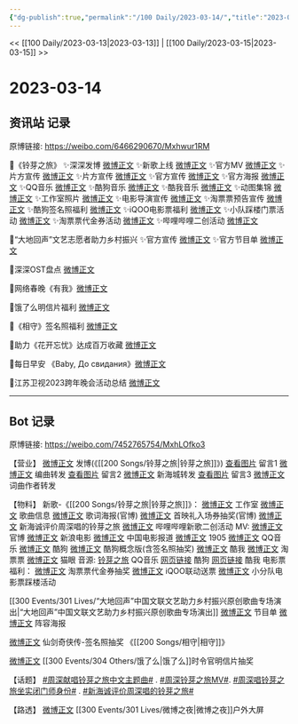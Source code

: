```yaml
---
{"dg-publish":true,"permalink":"/100 Daily/2023-03-14/","title":"2023-03-14","created":"2023-03-15T16:20:29.243+08:00","updated":"2023-03-16T17:40:37.132+08:00"}
---
```



<< [[100 Daily/2023-03-13\|2023-03-13]] | [[100 Daily/2023-03-15\|2023-03-15]] >>

# 2023-03-14

## 资讯站 记录

原博链接: https://weibo.com/6466290670/Mxhwur1RM

🌟《铃芽之旅》
✨深深发博 [微博正文](https://weibo.com/6466290670/4879134620387118)
✨新歌上线 [微博正文](https://weibo.com/6466290670/4878984528005867)
✨官方MV [微博正文](https://weibo.com/6466290670/4879143467224716)
✨片方宣传 [微博正文](https://weibo.com/6466290670/4879222642836838)
✨片方宣传 [微博正文](https://weibo.com/6466290670/4879135585078877)
✨官方宣传 [微博正文](https://weibo.com/6466290670/4879135904366660)
✨官方海报 [微博正文](https://weibo.com/6466290670/4879142741345197)
✨QQ音乐 [微博正文](https://weibo.com/6466290670/4879142196089598)
✨酷狗音乐 [微博正文](https://weibo.com/6466290670/4879141335992417)
✨酷我音乐 [微博正文](https://weibo.com/6466290670/4879141768267500)
✨动图集锦 [微博正文](https://weibo.com/6466290670/4879220139099129)
✨工作室照片 [微博正文](https://weibo.com/6466290670/4879142292819877)
✨电影导演宣传 [微博正文](https://weibo.com/6466290670/4879266557462561)
✨淘票票预告宣传 [微博正文](https://weibo.com/6466290670/4879268390113769)
✨酷狗签名照福利 [微博正文](https://weibo.com/6466290670/4879272911574634)
✨iQOO电影票福利 [微博正文](https://weibo.com/6466290670/4879139225472542)
✨小队踩楼门票活动 [微博正文](https://weibo.com/6466290670/4879229446259819)
✨淘票票代金券活动 [微博正文](https://weibo.com/6466290670/4879267160919989)
✨哔哩哔哩二创活动 [微博正文](https://weibo.com/6466290670/4879274916185555)

🌟“大地回声”文艺志愿者助力乡村振兴
✨官方宣传 [微博正文](https://weibo.com/6466290670/4879197073312526)
✨官方节目单 [微博正文](https://weibo.com/6466290670/4879198809754758)

🌟深深OST盘点 [微博正文](https://weibo.com/6466290670/4879223267790348)

🌟网络春晚《有我》[微博正文](https://weibo.com/6466290670/4879217063890564)

🌟饿了么明信片福利 [微博正文](https://weibo.com/6466290670/4879268033332309)

🌟《相守》签名照福利 [微博正文](https://weibo.com/6466290670/4879205541611520)

🌟助力《花开忘忧》达成百万收藏 [微博正文](https://weibo.com/6466290670/4879267794523142)

🌟每日早安 《Baby, До свидания》[微博正文](https://weibo.com/6466290670/4879110575493254)

🌟江苏卫视2023跨年晚会活动总结 [微博正文](https://weibo.com/6466290670/4879203973467381)

---
## Bot 记录

原博链接: https://weibo.com/7452765754/MxhLOfko3

【营业】
[微博正文](https://weibo.com/1736988591/4879132095939376) 发博(《[[200 Songs/铃芽之旅\|铃芽之旅]]》)
[查看图片](https://wx4.sinaimg.cn/large/0088n2Pggy1hbzsii3syxj30yi07ajrm.jpg) 留言1 [微博正文](https://weibo.com/6116796498/4879151292748110) 编曲转发
[查看图片](https://wx4.sinaimg.cn/large/0088n2Pggy1hbzsimffgrj30yi0ey0tj.jpg) 留言2 [微博正文](https://weibo.com/7013443371/4879139818178407) 新海城转发
[查看图片](https://wx2.sinaimg.cn/large/0088n2Pggy1hbzsiqbdrlj30yi077mxd.jpg) 留言3 [微博正文](https://weibo.com/6160822141/4879172876899126) 词曲作者转发

【物料】
新歌-《[[200 Songs/铃芽之旅\|铃芽之旅]]》：
[微博正文](https://weibo.com/7478855230/4878981264048714) 工作室
[微博正文](https://weibo.com/6466290670/4878984528005867) 歌曲信息
[微博正文](https://weibo.com/7507799664/4879139637298413) 歌词海报(官博)
[微博正文](https://weibo.com/7507799664/4879144880439653) 首映礼入场券抽奖(官博)
[微博正文](https://weibo.com/2304129841/4879246545388708) 新海诚评价周深唱的铃芽之旅
[微博正文](https://weibo.com/6466290670/4879274916185555) 哔哩哔哩新歌二创活动
MV:
[微博正文](https://weibo.com/7507799664/4879132095941743) 官博
[微博正文](https://weibo.com/1623886424/4879129571230706) 新浪电影
[微博正文](https://weibo.com/1261788454/4879133391978732) 中国电影报道
[微博正文](https://weibo.com/1635270132/4879132838335342) 1905
[微博正文](https://weibo.com/2169129705/4879132095938655) QQ音乐
[微博正文](https://weibo.com/1665103091/4879132389020940) 酷狗
[微博正文](https://weibo.com/7689565545/4879268225745702) 酷狗概念版(含签名照抽奖)
[微博正文](https://weibo.com/1738434147/4879132095676670) 酷我
[微博正文](https://weibo.com/2095820504/4879131831960734) 淘票票
[微博正文](https://weibo.com/2611607127/4879132803991108) 猫眼
音源:
[铃芽之旅](https://weibo.cn/sinaurl?u=https%3A%2F%2Fi.y.qq.com%2Fv8%2Fplaysong.html%3Fsongid%3D400435407%26source%3Dyqq%26ADTAG%3Dhz_wb_sf%26channelId%3D10081987) QQ音乐
[网页链接](https://weibo.cn/sinaurl?u=https%3A%2F%2Ft1.kugou.com%2Fsong.html%3Fid%3D7Kq7Md6B9V3) 酷狗
[网页链接](https://weibo.cn/sinaurl?u=http%3A%2F%2Fm.kuwo.cn%2Fnewh5app%2Fplay_detail%2F265970254) 酷我
电影票福利：
[微博正文](https://weibo.com/2095820504/4879247300888309) 淘票票代金券抽奖
[微博正文](https://weibo.com/6378846558/4879132130020674) iQOO联动送票
[微博正文](https://weibo.com/5516625428/4879226542493496) 小分队电影票踩楼活动

[[300 Events/301 Lives/“大地回声”中国文联文艺助力乡村振兴原创歌曲专场演出\|“大地回声”中国文联文艺助力乡村振兴原创歌曲专场演出]]
[微博正文](https://weibo.com/3211895913/4879188182173502) 节目单
[微博正文](https://weibo.com/3211895913/4879185611066140) 阵容海报

[微博正文](https://weibo.com/1658374617/4879180905581091) 仙剑奇侠传-签名照抽奖 《[[200 Songs/相守\|相守]]》

[微博正文](https://weibo.com/7756461320/4879248726167932) [[300 Events/304 Others/饿了么\|饿了么]]时令官明信片抽奖

【话题】
[#周深献唱铃芽之旅中文主题曲#](https://s.weibo.com/weibo?q=%23%E5%91%A8%E6%B7%B1%E7%8C%AE%E5%94%B1%E9%93%83%E8%8A%BD%E4%B9%8B%E6%97%85%E4%B8%AD%E6%96%87%E4%B8%BB%E9%A2%98%E6%9B%B2%23) .
[#周深铃芽之旅MV#](https://s.weibo.com/weibo?q=%23%E5%91%A8%E6%B7%B1%E9%93%83%E8%8A%BD%E4%B9%8B%E6%97%85MV%23).
[#周深唱铃芽之旅坐实闭门师身份#](https://s.weibo.com/weibo?q=%23%E5%91%A8%E6%B7%B1%E5%94%B1%E9%93%83%E8%8A%BD%E4%B9%8B%E6%97%85%E5%9D%90%E5%AE%9E%E9%97%AD%E9%97%A8%E5%B8%88%E8%BA%AB%E4%BB%BD%23) .
[#新海诚评价周深唱的铃芽之旅#](https://s.weibo.com/weibo?q=%23%E6%96%B0%E6%B5%B7%E8%AF%9A%E8%AF%84%E4%BB%B7%E5%91%A8%E6%B7%B1%E5%94%B1%E7%9A%84%E9%93%83%E8%8A%BD%E4%B9%8B%E6%97%85%23)

【路透】
[微博正文](https://weibo.com/6525010965/4879278644137185) [[300 Events/301 Lives/微博之夜\|微博之夜]]户外大屏
